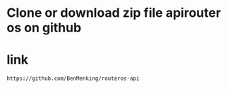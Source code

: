 # Clone or download zip file apirouter os on github 
# link 
```bash
https://github.com/BenMenking/routeros-api
```
